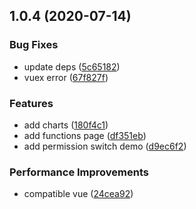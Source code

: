 ## 1.0.4 (2020-07-14)

### Bug Fixes

- update deps ([5c65182](https://github.com/anncwb/vben-admin/commit/5c6518216a3a67f0da1e5045c7aff02c1b354fd8))
- vuex error ([67f827f](https://github.com/anncwb/vben-admin/commit/67f827ff7fcbb58da62f10761465a8e2271e5379))

### Features

- add charts ([180f4c1](https://github.com/anncwb/vben-admin/commit/180f4c16f7c92de3ec4e46035b30e4a52d3a3837))
- add functions page ([df351eb](https://github.com/anncwb/vben-admin/commit/df351ebbd63c07c93327acc1cc1fc1bf3e0b003b))
- add permission switch demo ([d9ec6f2](https://github.com/anncwb/vben-admin/commit/d9ec6f2ab38952adea2f63aeeb7a12747fe8a10f))

### Performance Improvements

- compatible vue ([24cea92](https://github.com/anncwb/vben-admin/commit/24cea92a2db23a92ad8d2da8cbfb819a08b3fd46))
